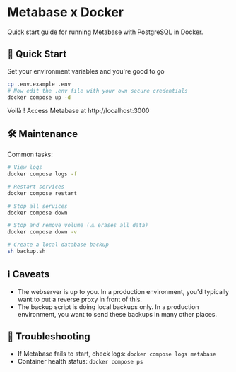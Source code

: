 # Metabase x Docker

Quick start guide for running Metabase with PostgreSQL in Docker.

## 🚀 Quick Start

Set your environment variables and you're good to go

```bash
cp .env.example .env
# Now edit the .env file with your own secure credentials
docker compose up -d
```

Voilà ! Access Metabase at http://localhost:3000

## 🛠️ Maintenance

Common tasks:

```bash
# View logs
docker compose logs -f

# Restart services
docker compose restart

# Stop all services
docker compose down

# Stop and remove volume (⚠️ erases all data)
docker compose down -v

# Create a local database backup
sh backup.sh
```

## ℹ️ Caveats

- The webserver is up to you. In a production environment, you'd typically want to put a reverse proxy in front of this.
- The backup script is doing local backups only. In a production environment, you want to send these backups in many other places.

## 🚨 Troubleshooting

- If Metabase fails to start, check logs: `docker compose logs metabase`
- Container health status: `docker compose ps`
